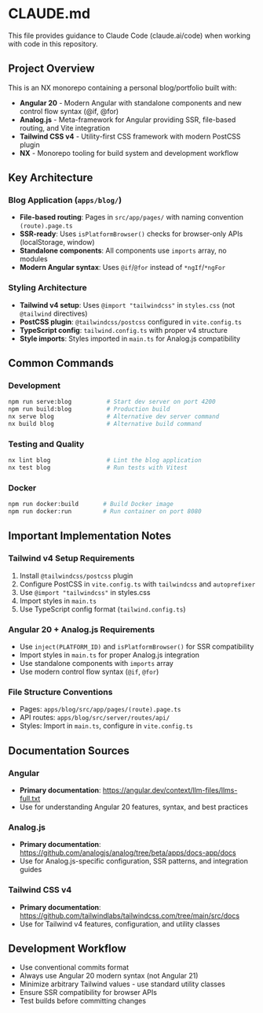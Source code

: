 # CLAUDE.md

This file provides guidance to Claude Code (claude.ai/code) when working with code in this repository.

## Project Overview

This is an NX monorepo containing a personal blog/portfolio built with:
- **Angular 20** - Modern Angular with standalone components and new control flow syntax (@if, @for)
- **Analog.js** - Meta-framework for Angular providing SSR, file-based routing, and Vite integration
- **Tailwind CSS v4** - Utility-first CSS framework with modern PostCSS plugin
- **NX** - Monorepo tooling for build system and development workflow

## Key Architecture

### Blog Application (`apps/blog/`)
- **File-based routing**: Pages in `src/app/pages/` with naming convention `(route).page.ts`
- **SSR-ready**: Uses `isPlatformBrowser()` checks for browser-only APIs (localStorage, window)
- **Standalone components**: All components use `imports` array, no modules
- **Modern Angular syntax**: Uses `@if`/`@for` instead of `*ngIf`/`*ngFor`

### Styling Architecture
- **Tailwind v4 setup**: Uses `@import "tailwindcss"` in `styles.css` (not `@tailwind` directives)
- **PostCSS plugin**: `@tailwindcss/postcss` configured in `vite.config.ts`
- **TypeScript config**: `tailwind.config.ts` with proper v4 structure
- **Style imports**: Styles imported in `main.ts` for Analog.js compatibility

## Common Commands

### Development
```bash
npm run serve:blog          # Start dev server on port 4200
npm run build:blog          # Production build
nx serve blog               # Alternative dev server command
nx build blog               # Alternative build command
```

### Testing and Quality
```bash
nx lint blog                # Lint the blog application
nx test blog                # Run tests with Vitest
```

### Docker
```bash
npm run docker:build       # Build Docker image
npm run docker:run         # Run container on port 8080
```

## Important Implementation Notes

### Tailwind v4 Setup Requirements
1. Install `@tailwindcss/postcss` plugin
2. Configure PostCSS in `vite.config.ts` with `tailwindcss` and `autoprefixer`
3. Use `@import "tailwindcss"` in styles.css
4. Import styles in `main.ts`
5. Use TypeScript config format (`tailwind.config.ts`)

### Angular 20 + Analog.js Requirements
- Use `inject(PLATFORM_ID)` and `isPlatformBrowser()` for SSR compatibility
- Import styles in `main.ts` for proper Analog.js integration
- Use standalone components with `imports` array
- Use modern control flow syntax (`@if`, `@for`)

### File Structure Conventions
- Pages: `apps/blog/src/app/pages/(route).page.ts`
- API routes: `apps/blog/src/server/routes/api/`
- Styles: Import in `main.ts`, configure in `vite.config.ts`

## Documentation Sources

### Angular
- **Primary documentation**: https://angular.dev/context/llm-files/llms-full.txt
- Use for understanding Angular 20 features, syntax, and best practices

### Analog.js
- **Primary documentation**: https://github.com/analogjs/analog/tree/beta/apps/docs-app/docs
- Use for Analog.js-specific configuration, SSR patterns, and integration guides

### Tailwind CSS v4
- **Primary documentation**: https://github.com/tailwindlabs/tailwindcss.com/tree/main/src/docs
- Use for Tailwind v4 features, configuration, and utility classes

## Development Workflow
- Use conventional commits format
- Always use Angular 20 modern syntax (not Angular 21)
- Minimize arbitrary Tailwind values - use standard utility classes
- Ensure SSR compatibility for browser APIs
- Test builds before committing changes